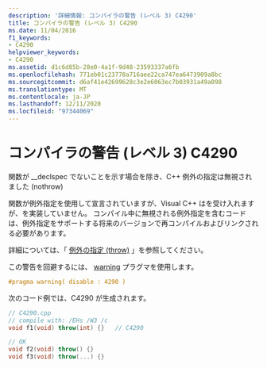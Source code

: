 ```yaml
---
description: '詳細情報: コンパイラの警告 (レベル 3) C4290'
title: コンパイラの警告 (レベル 3) C4290
ms.date: 11/04/2016
f1_keywords:
- C4290
helpviewer_keywords:
- C4290
ms.assetid: d1c6d85b-28e0-4a1f-9d48-23593337a6fb
ms.openlocfilehash: 771eb01c23778a716aee22ca747ea6473909a8bc
ms.sourcegitcommit: d6af41e42699628c3e2e6063ec7b03931a49a098
ms.translationtype: MT
ms.contentlocale: ja-JP
ms.lasthandoff: 12/11/2020
ms.locfileid: "97344069"
---
```

# <a name="compiler-warning-level-3-c4290"></a>コンパイラの警告 (レベル 3) C4290

関数が __declspec でないことを示す場合を除き、C++ 例外の指定は無視されました (nothrow)

関数が例外指定を使用して宣言されていますが、Visual C++ はを受け入れますが、を実装していません。 コンパイル中に無視される例外指定を含むコードは、例外指定をサポートする将来のバージョンで再コンパイルおよびリンクされる必要があります。

詳細については、「 [例外の指定 (throw)](../../cpp/exception-specifications-throw-cpp.md) 」を参照してください。

この警告を回避するには、 [warning](../../preprocessor/warning.md) プラグマを使用します。

```cpp
#pragma warning( disable : 4290 )
```

次のコード例では、C4290 が生成されます。

```cpp
// C4290.cpp
// compile with: /EHs /W3 /c
void f1(void) throw(int) {}   // C4290

// OK
void f2(void) throw() {}
void f3(void) throw(...) {}
```
